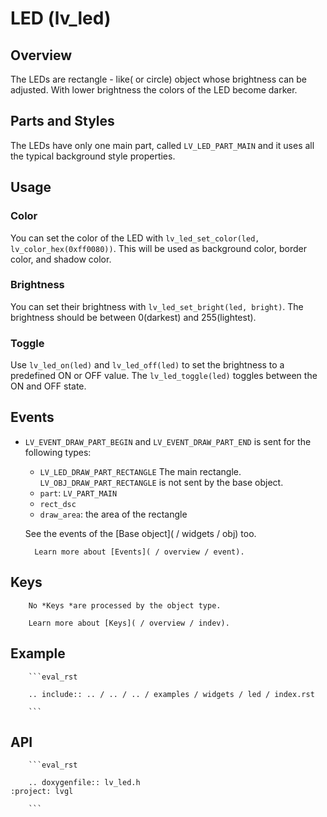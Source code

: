 # LED (lv_led)

## Overview

The LEDs are rectangle - like( or circle) object whose brightness can be adjusted. With lower brightness the colors of the LED become darker.

## Parts and Styles
The LEDs have only one main part, called `LV_LED_PART_MAIN` and it uses all the typical background style properties.

## Usage

### Color
You can set the color of the LED with `lv_led_set_color(led, lv_color_hex(0xff0080))`.
This will be used as background color, border color, and shadow color.

### Brightness
You can set their brightness with `lv_led_set_bright(led, bright)`. The brightness should be between 0(darkest) and 255(lightest).

### Toggle
Use `lv_led_on(led)` and `lv_led_off(led)` to set the brightness to a predefined ON or OFF value. The `lv_led_toggle(led)` toggles between the ON and OFF state.

## Events
- `LV_EVENT_DRAW_PART_BEGIN` and `LV_EVENT_DRAW_PART_END` is sent for the following types:
	- `LV_LED_DRAW_PART_RECTANGLE` The main rectangle. `LV_OBJ_DRAW_PART_RECTANGLE` is not sent by the base object.
	- `part`: `LV_PART_MAIN`
	- `rect_dsc`
	- `draw_area`: the area of the rectangle


	See the events of the [Base object]( / widgets / obj) too.

		Learn more about [Events]( / overview / event).

## Keys
		No *Keys *are processed by the object type.

		Learn more about [Keys]( / overview / indev).

## Example

		```eval_rst

		.. include:: .. / .. / .. / examples / widgets / led / index.rst

		```

## API

		```eval_rst

		.. doxygenfile:: lv_led.h
	:project: lvgl

		```
